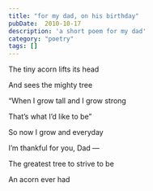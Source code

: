 ```yaml
---
title: "for my dad, on his birthday"
pubDate:  2010-10-17
description: 'a short poem for my dad'
category: "poetry"
tags: []
---
```


The tiny acorn lifts its head

And sees the mighty tree

“When I grow tall and I grow strong

That’s what I’d like to be”

So now I grow and everyday

I’m thankful for you, Dad —

The greatest tree to strive to be

An acorn ever had
